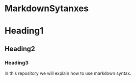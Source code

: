 # MarkdownSytanxes
# Heading1
## Heading2
### Heading3
In this repository we will explain how to use markdown syntax.
